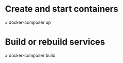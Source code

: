 # Create and start containers
» docker-composer up

# Build or rebuild services
» docker-composer build
